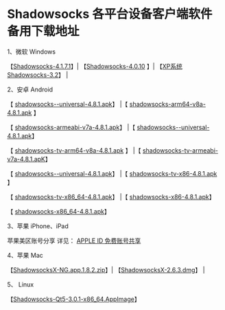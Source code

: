 # Shadowsocks 各平台设备客户端软件备用下载地址

1、微软 Windows

【[Shadowsocks-4.1.7.1](https://raw.githubusercontent.com/Shadowsocks-Help/Shadowsocks/master/Download/Shadowsocks-4.1.7.1.zip)】| 【[Shadowsocks-4.0.10](https://raw.githubusercontent.com/Shadowsocks-Help/Shadowsocks/master/Download/Shadowsocks-4.0.10.zip) 】| 【[XP系统 Shadowsocks-3.2](https://raw.githubusercontent.com/Shadowsocks-Help/Shadowsocks/master/Download/Shadowsocks-3.2.zip)】 |

2、安卓 Android 

【 [shadowsocks--universal-4.8.1.apk](https://raw.githubusercontent.com/Shadowsocks-Help/Shadowsocks/master/Download/shadowsocks--universal-4.8.1.apk)】
|【 [shadowsocks-arm64-v8a-4.8.1.apk](https://raw.githubusercontent.com/Shadowsocks-Help/Shadowsocks/master/Download/shadowsocks-arm64-v8a-4.8.1.apk) 】

【 [shadowsocks-armeabi-v7a-4.8.1.apk](https://raw.githubusercontent.com/Shadowsocks-Help/Shadowsocks/master/Download/shadowsocks-armeabi-v7a-4.8.1.apk)】
|【 [shadowsocks--universal-4.8.1.apk](https://raw.githubusercontent.com/Shadowsocks-Help/Shadowsocks/master/Download/shadowsocks--universal-4.8.1.apk)】

【 [shadowsocks-tv-arm64-v8a-4.8.1.apk](https://raw.githubusercontent.com/Shadowsocks-Help/Shadowsocks/master/Download/shadowsocks-tv-arm64-v8a-4.8.1.apk) 】
|【 [shadowsocks-tv-armeabi-v7a-4.8.1.apK](https://raw.githubusercontent.com/Shadowsocks-Help/Shadowsocks/master/Download/shadowsocks-tv-armeabi-v7a-4.8.1.apk)】

【 [shadowsocks--universal-4.8.1.apk](https://raw.githubusercontent.com/Shadowsocks-Help/Shadowsocks/master/Download/shadowsocks--universal-4.8.1.apk)】
|【 [shadowsocks-tv-x86-4.8.1.apk](https://raw.githubusercontent.com/Shadowsocks-Help/Shadowsocks/master/Download/shadowsocks-tv-x86-4.8.1.apk) 】

【 [shadowsocks-tv-x86_64-4.8.1.apk](https://raw.githubusercontent.com/Shadowsocks-Help/Shadowsocks/master/Download/shadowsocks-tv-x86_64-4.8.1.apk)】
|【 [shadowsocks-x86-4.8.1.apk](https://raw.githubusercontent.com/Shadowsocks-Help/Shadowsocks/master/Download/shadowsocks-x86-4.8.1.apk)】

【 [shadowsocks-x86_64-4.8.1.apk](https://raw.githubusercontent.com/Shadowsocks-Help/Shadowsocks/master/Download/shadowsocks-x86_64-4.8.1.apk)】

3、苹果 iPhone、iPad

苹果美区账号分享 详见： [APPLE ID 免费账号共享](appleid.md)

4、苹果 Mac

【[ShadowsocksX-NG.app.1.8.2.zip](https://raw.githubusercontent.com/Shadowsocks-Help/Shadowsocks/master/Download/ShadowsocksX-NG.app.1.8.2.zip)】| 【[ShadowsocksX-2.6.3.dmg](https://raw.githubusercontent.com/Shadowsocks-Help/Shadowsocks/master/Download/ShadowsocksX-2.6.3.dmg)】 |

5、 Linux

【[Shadowsocks-Qt5-3.0.1-x86_64.AppImage](https://raw.githubusercontent.com/Shadowsocks-Help/Shadowsocks/master/Download/Shadowsocks-Qt5-3.0.1-x86_64.AppImage)】
